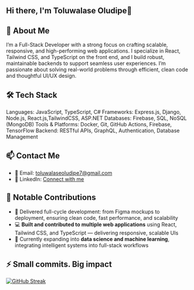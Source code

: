 ## Hi there, I'm Toluwalase Oludipe👋
## 👀 About Me
I’m a Full-Stack Developer with a strong focus on crafting scalable, responsive, and high-performing web applications. I specialize in React, Tailwind CSS, and TypeScript on the front end, and I build robust, maintainable backends to support seamless user experiences. I’m passionate about solving real-world problems through efficient, clean code and thoughtful UI/UX design.

## 🛠️ Tech Stack
Languages: JavaScript, TypeScript, C#
Frameworks: Express.js, Django, Node.js, React.js,TailwindCSS, ASP.NET
Databases: Firebase, SQL, NoSQL (MongoDB)
Tools & Platforms: Docker, Git, GitHub Actions, Firebase, TensorFlow
Backend: RESTful APIs, GraphQL, Authentication, Database Management


## 📫 Contact Me

- 📧 Email: [toluwalaseoludipe7@gmail.com](mailto:toluwalaseoludipe7@gmail.com)  
- 💼 LinkedIn: [Connect with me](https://www.linkedin.com/in/toluwalase-oludipe-419655279?utm_source=share&utm_campaign=share_via&utm_content=profile&utm_medium=ios_app)


## 📌 Notable Contributions
- 🔁 Delivered full-cycle development: from Figma mockups to deployment, ensuring clean code, fast performance, and scalability
- 💻 **Built and contributed to multiple web applications** using React, Tailwind CSS, and TypeScript — delivering responsive, scalable UIs  
- 🧠 Currently expanding into **data science and machine learning**, integrating intelligent systems into full-stack workflows


##	⚡ Small commits. Big impact
[![GitHub Streak](https://streak-stats.demolab.com?user=Toluddev&theme=darcula&hide_border=true&border_radius=3.6&short_numbers=true&date_format=j%20M%5B%20Y%5D&card_width=450)](https://git.io/streak-stats)
<!--
**Toluddev/Toluddev** is a ✨ _special_ ✨ repository because its `README.md` (this file) appears on your GitHub profile.

Here are some ideas to get you started:

- 🔭 I’m currently working on ...
- 🌱 I’m currently learning ...
- 👯 I’m looking to collaborate on ...
- 🤔 I’m looking for help with ...
- 💬 Ask me about ...
- 📫 How to reach me: ...
- 😄 Pronouns: ...
- ⚡ Fun fact: ...
-->

